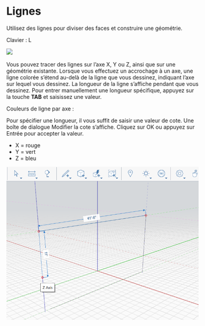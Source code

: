 # Lignes

Utilisez des lignes pour diviser des faces et construire une géométrie.

Clavier : L

![](../.gitbook/assets/line\_toolbar.png)

Vous pouvez tracer des lignes sur l’axe X, Y ou Z, ainsi que sur une géométrie existante. Lorsque vous effectuez un accrochage à un axe, une ligne colorée s’étend au-delà de la ligne que vous dessinez, indiquant l’axe sur lequel vous dessinez. La longueur de la ligne s’affiche pendant que vous dessinez. Pour entrer manuellement une longueur spécifique, appuyez sur la touche **TAB** et saisissez une valeur.

Couleurs de ligne par axe :

Pour spécifier une longueur, il vous suffit de saisir une valeur de cote. Une boîte de dialogue Modifier la cote s’affiche. Cliquez sur OK ou appuyez sur Entrée pour accepter la valeur.

* X = rouge
* Y = vert
* Z = bleu

![](../.gitbook/assets/lines.png)
